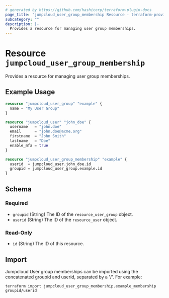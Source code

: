 ```yaml
---
# generated by https://github.com/hashicorp/terraform-plugin-docs
page_title: "jumpcloud_user_group_membership Resource - terraform-provider-jumpcloud"
subcategory: ""
description: |-
  Provides a resource for managing user group memberships.
---
```


# Resource `jumpcloud_user_group_membership`

Provides a resource for managing user group memberships.

## Example Usage
```terraform
resource "jumpcloud_user_group" "example" {
  name = "My User Group"
}

resource "jumpcloud_user" "john_doe" {
  username   = "john.doe"
  email      = "john.doe@acme.org"
  firstname  = "John Smith"
  lastname   = "Doe"
  enable_mfa = true
}

resource "jumpcloud_user_group_membership" "example" {
  userid  = jumpcloud_user.john_doe.id
  groupid = jumpcloud_user_group.example.id
}
```

<!-- schema generated by tfplugindocs -->
## Schema

### Required

- `groupid` (String) The ID of the `resource_user_group` object.
- `userid` (String) The ID of the `resource_user` object.

### Read-Only

- `id` (String) The ID of this resource.

## Import
Jumpcloud User group memberships can be imported using the concatenated groupid and userid, separated by a '/'. For example:
```
terraform import jumpcloud_user_group_membership.example_membership groupid/userid
```

